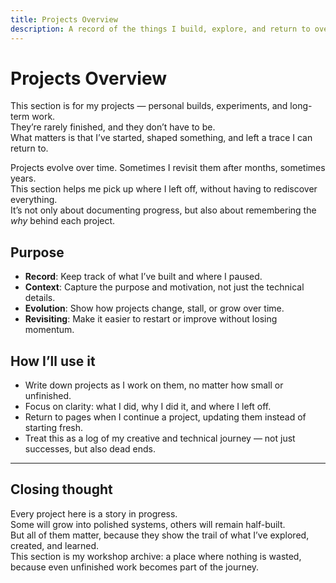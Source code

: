 ```yaml
---
title: Projects Overview
description: A record of the things I build, explore, and return to over time.
---
```


# Projects Overview

This section is for my projects — personal builds, experiments, and long-term work.  
They’re rarely finished, and they don’t have to be.  
What matters is that I’ve started, shaped something, and left a trace I can return to.  

Projects evolve over time. Sometimes I revisit them after months, sometimes years.  
This section helps me pick up where I left off, without having to rediscover everything.  
It’s not only about documenting progress, but also about remembering the *why* behind each project.  

## Purpose

- **Record**: Keep track of what I’ve built and where I paused.  
- **Context**: Capture the purpose and motivation, not just the technical details.  
- **Evolution**: Show how projects change, stall, or grow over time.  
- **Revisiting**: Make it easier to restart or improve without losing momentum.  

## How I’ll use it

- Write down projects as I work on them, no matter how small or unfinished.  
- Focus on clarity: what I did, why I did it, and where I left off.  
- Return to pages when I continue a project, updating them instead of starting fresh.  
- Treat this as a log of my creative and technical journey — not just successes, but also dead ends.  

---

## Closing thought

Every project here is a story in progress.  
Some will grow into polished systems, others will remain half-built.  
But all of them matter, because they show the trail of what I’ve explored, created, and learned.  
This section is my workshop archive: a place where nothing is wasted, because even unfinished work becomes part of the journey.  
